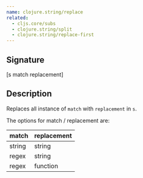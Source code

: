 ```yaml
---
name: clojure.string/replace
related:
  - cljs.core/subs
  - clojure.string/split
  - clojure.string/replace-first
---
```


## Signature
[s match replacement]


## Description

Replaces all instance of `match` with `replacement` in `s`.

The options for match / replacement are:

| match  | replacement |
|--------|-------------|
| string | string      |
| regex  | string      |
| regex  | function    |
